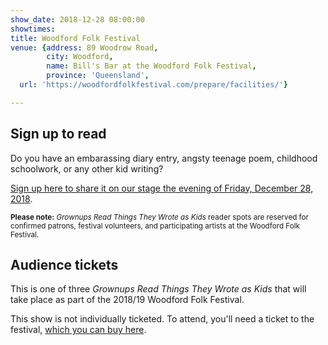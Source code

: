 ```yaml
---
show_date: 2018-12-28 08:00:00
showtimes:
title: Woodford Folk Festival
venue: {address: 89 Woodrow Road,
		city: Woodford,
		name: Bill's Bar at the Woodford Folk Festival,
		province: 'Queensland',
  url: 'https://woodfordfolkfestival.com/prepare/facilities/'}

---
```


## Sign up to read

Do you have an embarassing diary entry, angsty teenage poem, childhood schoolwork, or any other kid writing?

[Sign up here to share it on our stage the evening of Friday, December 28, 2018](https://ti.to/grttwak/woodford-december-2018/with/2mj7phwufxc).

<small>**Please note:** *Grownups Read Things They Wrote as Kids* reader spots are reserved for confirmed patrons, festival volunteers, and participating artists at the Woodford Folk Festival.</small>

## Audience tickets

This is one of three *Grownups Read Things They Wrote as Kids* that will take place as part of the 2018/19 Woodford Folk Festival.

This show is not individually ticketed. To attend, you'll need a ticket to the festival, [which you can buy here](https://woodfordfolkfestival.com/buy-tickets/).